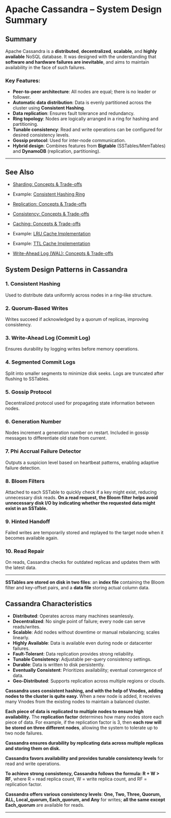 # Apache Cassandra – System Design Summary

## Summary

Apache Cassandra is a **distributed**, **decentralized**, **scalable**, and **highly available** NoSQL database. It was designed with the understanding that **software and hardware failures are inevitable**, and aims to maintain availability in the face of such failures.

### Key Features:
- **Peer-to-peer architecture**: All nodes are equal; there is no leader or follower.
- **Automatic data distribution**: Data is evenly partitioned across the cluster using **Consistent Hashing**.
- **Data replication**: Ensures fault tolerance and redundancy.
- **Ring topology**: Nodes are logically arranged in a ring for hashing and partitioning.
- **Tunable consistency**: Read and write operations can be configured for desired consistency levels.
- **Gossip protocol**: Used for inter-node communication.
- **Hybrid design**: Combines features from **Bigtable** (SSTables/MemTables) and **DynamoDB** (replication, partitioning).

---

## See Also
- [Sharding: Concepts & Trade-offs](../../components/sharding.md)
- Example: [Consistent Hashing Ring](../../../coding/consistent_hashing_ring/consistent_hashing_ring.md)
- [Replication: Concepts & Trade-offs](../../components/replication.md)
- [Consistency: Concepts & Trade-offs](../../components/consistency.md)
- [Caching: Concepts & Trade-offs](../../components/caching.md)
- Example: [LRU Cache Implementation](../../../coding/caching_kv_store/lru_cache.md)
- Example: [TTL Cache Implementation](../../../coding/caching_kv_store/ttl_cache.md)

- [Write-Ahead Log (WAL): Concepts & Trade-offs](../../components/wal.md)

## System Design Patterns in Cassandra

### 1. **Consistent Hashing**
Used to distribute data uniformly across nodes in a ring-like structure.

### 2. **Quorum-Based Writes**
Writes succeed if acknowledged by a quorum of replicas, improving consistency.

### 3. **Write-Ahead Log (Commit Log)**
Ensures durability by logging writes before memory operations.

### 4. **Segmented Commit Logs**
Split into smaller segments to minimize disk seeks. Logs are truncated after flushing to SSTables.

### 5. **Gossip Protocol**
Decentralized protocol used for propagating state information between nodes.

### 6. **Generation Number**
Nodes increment a generation number on restart. Included in gossip messages to differentiate old state from current.

### 7. **Phi Accrual Failure Detector**
Outputs a suspicion level based on heartbeat patterns, enabling adaptive failure detection.

### 8. **Bloom Filters**
Attached to each SSTable to quickly check if a key might exist, reducing unnecessary disk reads.
**On a read request, the Bloom filter helps avoid unnecessary disk I/O by indicating whether the requested data might exist in an SSTable.**

### 9. **Hinted Handoff**
Failed writes are temporarily stored and replayed to the target node when it becomes available again.

### 10. **Read Repair**
On reads, Cassandra checks for outdated replicas and updates them with the latest data.

---

**SSTables are stored on disk in two files**: an **index file** containing the Bloom filter and key-offset pairs, and a **data file** storing actual column data.

## Cassandra Characteristics

- **Distributed**: Operates across many machines seamlessly.
- **Decentralized**: No single point of failure; every node can serve reads/writes.
- **Scalable**: Add nodes without downtime or manual rebalancing; scales linearly.
- **Highly Available**: Data is available even during node or datacenter failures.
- **Fault-Tolerant**: Data replication provides strong reliability.
- **Tunable Consistency**: Adjustable per-query consistency settings.
- **Durable**: Data is written to disk persistently.
- **Eventually Consistent**: Prioritizes availability; eventual convergence of data.
- **Geo-Distributed**: Supports replication across multiple regions or clouds.

**Cassandra uses consistent hashing, and with the help of Vnodes, adding nodes to the cluster is quite easy.** When a new node is added, it receives many Vnodes from the existing nodes to maintain a balanced cluster.

**Each piece of data is replicated to multiple nodes to ensure high availability.** The **replication factor** determines how many nodes store each piece of data. For example, if the replication factor is 3, then **each row will be stored on three different nodes**, allowing the system to tolerate up to two node failures.

**Cassandra ensures durability by replicating data across multiple replicas and storing them on disk.**

**Cassandra favors availability and provides tunable consistency levels** for read and write operations.

**To achieve strong consistency, Cassandra follows the formula: R + W > RF**, where R = read replica count, W = write replica count, and RF = replication factor.

**Cassandra offers various consistency levels**: **One, Two, Three, Quorum, ALL, Local_quorum, Each_quorum, and Any** for writes; **all the same except Each_quorum** are available for reads.

---